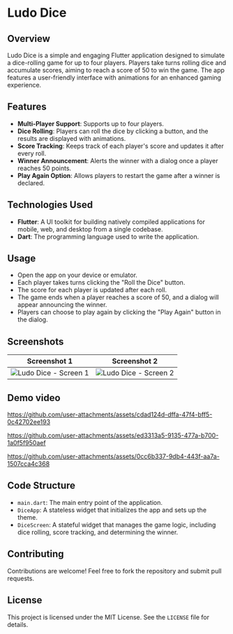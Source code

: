 # Ludo Dice

## Overview
Ludo Dice is a simple and engaging Flutter application designed to simulate a dice-rolling game for up to four players. Players take turns rolling dice and accumulate scores, aiming to reach a score of 50 to win the game. The app features a user-friendly interface with animations for an enhanced gaming experience.

## Features
- **Multi-Player Support**: Supports up to four players.
- **Dice Rolling**: Players can roll the dice by clicking a button, and the results are displayed with animations.
- **Score Tracking**: Keeps track of each player's score and updates it after every roll.
- **Winner Announcement**: Alerts the winner with a dialog once a player reaches 50 points.
- **Play Again Option**: Allows players to restart the game after a winner is declared.

## Technologies Used
- **Flutter**: A UI toolkit for building natively compiled applications for mobile, web, and desktop from a single codebase.
- **Dart**: The programming language used to write the application.

## Usage
- Open the app on your device or emulator.
- Each player takes turns clicking the "Roll the Dice" button.
- The score for each player is updated after each roll.
- The game ends when a player reaches a score of 50, and a dialog will appear announcing the winner.
- Players can choose to play again by clicking the "Play Again" button in the dialog.

## Screenshots

| Screenshot 1 | Screenshot 2 |
|--------------|--------------|
| ![Ludo Dice - Screen 1](https://github.com/user-attachments/assets/e10edb15-3e65-439e-8916-dca02c2ba4dd) | ![Ludo Dice - Screen 2](https://github.com/user-attachments/assets/fd47dbd1-f204-4241-a2ad-05a22b8a2b6a) |

## Demo video 



https://github.com/user-attachments/assets/cdad124d-dffa-47f4-bff5-0c42702ee193



https://github.com/user-attachments/assets/ed3313a5-9135-477a-b700-1a0f5f950aef


https://github.com/user-attachments/assets/0cc6b337-9db4-443f-aa7a-1507cca4c368


## Code Structure
- `main.dart`: The main entry point of the application.
- `DiceApp`: A stateless widget that initializes the app and sets up the theme.
- `DiceScreen`: A stateful widget that manages the game logic, including dice rolling, score tracking, and determining the winner.

## Contributing
Contributions are welcome! Feel free to fork the repository and submit pull requests.

## License
This project is licensed under the MIT License. See the `LICENSE` file for details.

